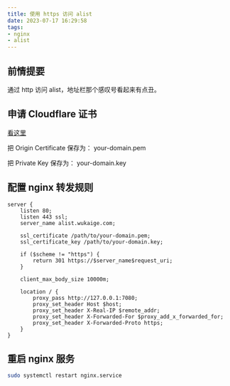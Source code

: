 ```yaml
---
title: 使用 https 访问 alist
date: 2023-07-17 16:29:58
tags:
- nginx
- alist
---
```






## 前情提要

通过 http 访问 alist，地址栏那个感叹号看起来有点丑。



## 申请 Cloudflare 证书

[看这里](https://www.google.com.hk/search?q=%E7%94%B3%E8%AF%B7+Cloudflare+%E8%AF%81%E4%B9%A6&oq=%E7%94%B3%E8%AF%B7+Cloudflare+%E8%AF%81%E4%B9%A6&aqs=chrome..69i57.630j0j7&sourceid=chrome&ie=UTF-8)

把 Origin Certificate 保存为： your-domain.pem

把 Private Key 保存为： your-domain.key



## 配置 nginx 转发规则

```nginx
server {
    listen 80;
    listen 443 ssl;
    server_name alist.wukaige.com;

    ssl_certificate /path/to/your-domain.pem;
    ssl_certificate_key /path/to/your-domain.key;

    if ($scheme != "https") {
        return 301 https://$server_name$request_uri;
    }

    client_max_body_size 10000m;

    location / {
        proxy_pass http://127.0.0.1:7080;
        proxy_set_header Host $host;
        proxy_set_header X-Real-IP $remote_addr;
        proxy_set_header X-Forwarded-For $proxy_add_x_forwarded_for;
        proxy_set_header X-Forwarded-Proto https;
    }
}
```



## 重启 nginx 服务

```bash
sudo systemctl restart nginx.service
```



